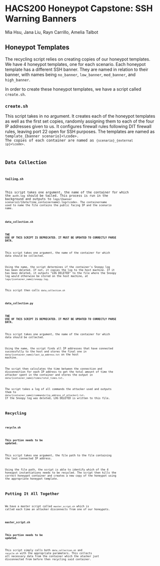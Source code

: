 # HACS200 Honeypot Capstone: SSH Warning Banners
Mia Hsu, Jana Liu, Rayn Carrillo, Amelia Talbot

## Honeypot Templates
The recycling script relies on creating copies of our honeypot templates. We have 4 honeypot templates, one for each scenario. Each honeypot template has a different SSH banner. They are named in relation to their banner, with names being <code>no_banner</code>, <code>low_banner</code>, <code>med_banner</code>, and <code>high_banner</code>.

In order to create these honeypot templates, we have a script called <code>create.sh</code>.

### <code>create.sh</code>
This script takes in no argument. It creates each of the honeypot templates as well as the first set copies, randomly assigning them to each of the four IP addresses given to us. It configures firewall rules following DIT firewall rules, leaving port 22 open for SSH purposes. The templates are named as <code>template_{banner scenario}<\code>. The copies of each container are named as <code>{scenario}_{external ip}<\code>.
  
## Data Collection

### <code>tailing.sh</code>
This script takes one argument, the name of the container for which the <code>auth.log</code> should be tailed. This process is run in the background and outputs to <code>logs/{banner scenario}/{date/time_containername}.log<\code>. The containername used to name the file contains the public facing IP and the scenario name.

### <code>data_collection.sh</code>
#### THE USE OF THIS SCRIPT IS DEPRECATED. IT MUST BE UPDATED TO CORRECTLY PARSE DATA.
This script takes one argument, the name of the container for which data should be collected.

Using the name, the script determines if the container's Snoopy log has been deleted. If not, it copies the log to the host machine. If it has been deleted, it outputs "LOG DELETED" to the file where the Snoopy log would otherwise be stored on the host machine, at <code>logs/{container_name}/snoopy.log</code>.

This script then calls <code>data_collection.sh</code>

### <code>data_collection.py</code>
#### THE USE OF THIS SCRIPT IS DEPRECATED. IT MUST BE UPDATED TO CORRECTLY PARSE DATA.
This script takes one argument, the name of the container for which data should be collected.

Using the name, the script finds all IP addresses that have connected successfully to the host and stores the final one in <code>data/{container_name}/last_ip_address.txt</code> on the host machine.

The script then calculates the time between the connection and disconnection for each IP address to get the total amount of time the attacker spent in the container and stores the output in <code>data/{container_name}/times/total_times.txt</code>.

The script takes a log of all commands the attacker used and outputs them to <code>data/{container_name}/commands/{ip_address_of_attacker}.txt</code>. If the Snoopy log was deleted, LOG DELETED is written to this file.

## Recycling
### <code>recycle.sh</code>
#### This portion needs to be updated.
This script takes one argument, the file path to the file containing the last connected IP address.

Using the file path, the script is able to identify which of the 4 honeypot instantiations needs to be recycled. The script then kills the correct honeypot container and creates a new copy of the honeypot using the appropriate honeypot template.

## Putting It All Together
We have a master script called <code>master_script.sh</code> which is called each time an attacker disconnects from one of our honeypots.

### <code>master_script.sh</code>
#### This portion needs to be updated.
This script simply calls both <code>data_collection.sh</code> and <code>recycle.sh</code> with the appropriate parameters. This collects all necessary data from the container which the atacker just disconnected from before then recycling said container.
